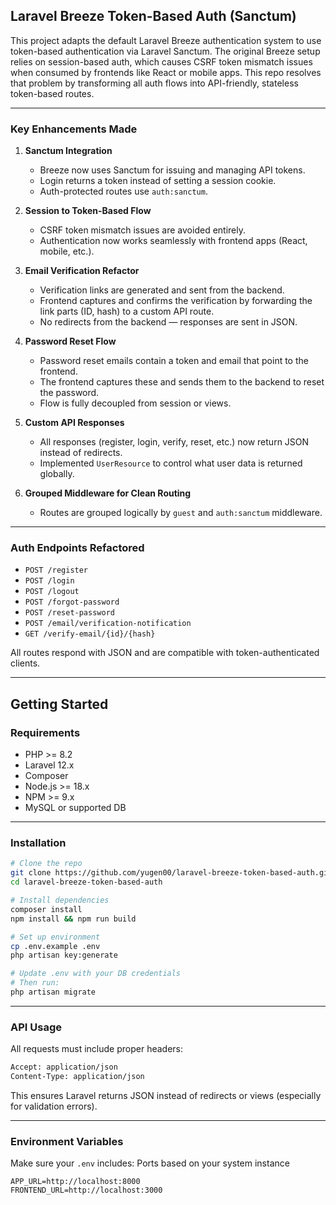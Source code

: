 ## Laravel Breeze Token-Based Auth (Sanctum)

This project adapts the default Laravel Breeze authentication system to use token-based authentication via Laravel Sanctum. The original Breeze setup relies on session-based auth, which causes CSRF token mismatch issues when consumed by frontends like React or mobile apps. This repo resolves that problem by transforming all auth flows into API-friendly, stateless token-based routes.

---

### Key Enhancements Made

1. **Sanctum Integration**

   - Breeze now uses Sanctum for issuing and managing API tokens.
   - Login returns a token instead of setting a session cookie.
   - Auth-protected routes use `auth:sanctum`.

2. **Session to Token-Based Flow**

   - CSRF token mismatch issues are avoided entirely.
   - Authentication now works seamlessly with frontend apps (React, mobile, etc.).

3. **Email Verification Refactor**

   - Verification links are generated and sent from the backend.
   - Frontend captures and confirms the verification by forwarding the link parts (ID, hash) to a custom API route.
   - No redirects from the backend — responses are sent in JSON.

4. **Password Reset Flow**

   - Password reset emails contain a token and email that point to the frontend.
   - The frontend captures these and sends them to the backend to reset the password.
   - Flow is fully decoupled from session or views.

5. **Custom API Responses**

   - All responses (register, login, verify, reset, etc.) now return JSON instead of redirects.
   - Implemented `UserResource` to control what user data is returned globally.

6. **Grouped Middleware for Clean Routing**
   - Routes are grouped logically by `guest` and `auth:sanctum` middleware.

---

### Auth Endpoints Refactored

- `POST /register`
- `POST /login`
- `POST /logout`
- `POST /forgot-password`
- `POST /reset-password`
- `POST /email/verification-notification`
- `GET /verify-email/{id}/{hash}`

All routes respond with JSON and are compatible with token-authenticated clients.

---

## Getting Started

### Requirements

- PHP >= 8.2
- Laravel 12.x
- Composer
- Node.js >= 18.x
- NPM >= 9.x
- MySQL or supported DB

---

### Installation

```bash
# Clone the repo
git clone https://github.com/yugen00/laravel-breeze-token-based-auth.git
cd laravel-breeze-token-based-auth

# Install dependencies
composer install
npm install && npm run build

# Set up environment
cp .env.example .env
php artisan key:generate

# Update .env with your DB credentials
# Then run:
php artisan migrate
```

---

### API Usage

All requests must include proper headers:

```bash
Accept: application/json
Content-Type: application/json
```

This ensures Laravel returns JSON instead of redirects or views (especially for validation errors).

---

### Environment Variables

Make sure your `.env` includes:
Ports based on your system instance

```env
APP_URL=http://localhost:8000
FRONTEND_URL=http://localhost:3000
```
